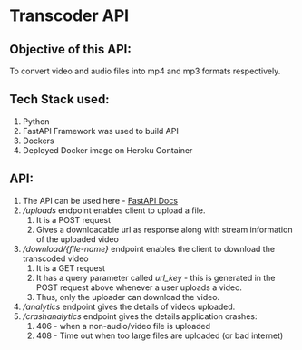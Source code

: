 # Transcoder API

## Objective of this API:
To convert video and audio files into mp4 and mp3 formats respectively.

## Tech Stack used:
1. Python
2. FastAPI Framework was used to build API
3. Dockers
4. Deployed Docker image on Heroku Container

## API:
1. The API can be used here - [FastAPI Docs](https://fastapi-transcode.herokuapp.com/docs)
2. */uploads* endpoint enables client to upload a file. 
   1. It is a POST request
   2. Gives a downloadable url as response along with stream information of the uploaded video
3. */download/{file-name}* endpoint enables the client to download the transcoded video
   1. It is a GET request
   2. It has a query parameter called *url_key* - this is generated in the POST request above whenever a user uploads a video.
   3. Thus, only the uploader can download the video.
4. */analytics* endpoint gives the details of videos uploaded.
5. */crashanalytics* endpoint gives the details application crashes:
   1. 406 - when a non-audio/video file is uploaded
   2. 408 - Time out when too large files are uploaded (or bad internet)
